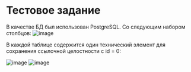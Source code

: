 # Тестовое задание
В качестве БД был использован PostgreSQL. Со следующим набором столбцов:
![image](https://github.com/IldarShams/test_task/assets/75197752/5ff7fc83-eb31-4b7b-a318-74a976d948ac)

В каждой таблице содержится один технический элемент для сохранения ссылочной целостности с id = 0:

![image](https://github.com/IldarShams/test_task/assets/75197752/f16cba01-1c2b-4694-b550-94f973ac1778)
![image](https://github.com/IldarShams/test_task/assets/75197752/a8083f05-f337-47c1-9680-32d6e751e039)


